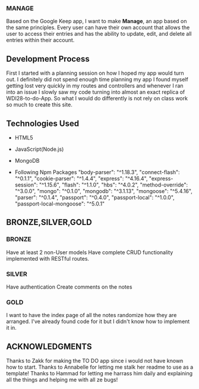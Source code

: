 ### MANAGE
Based on the Google Keep app, I want to make **Manage**, an app based on the same principles. Every user can have their own account that allows the user to access their entries and has the ability to update, edit, and delete all entries within their account. 


## Development Process

First I started with a planning session on how I hoped my app would turn out. I definitely did not spend enough time planning my app I found myself getting lost very quickly in my routes and controllers and whenever I ran into an issue I slowly saw my code turning into almost an exact replica of WDI28-to-do-App. So what I would do differently is not rely on class work so much to create this site.


## Technologies Used

* HTML5
* JavaScript(Node.js)
* MongoDB

* Following Npm Packages
	    "body-parser": "^1.18.3",
		"connect-flash": "^0.1.1",
		"cookie-parser": "^1.4.4",
		"express": "^4.16.4",
		"express-session": "^1.15.6",
		"flash": "^1.1.0",
		"hbs": "^4.0.2",
		"method-override": "^3.0.0",
		"mongo": "^0.1.0",
		"mongodb": "^3.1.13",
		"mongoose": "^5.4.16",
		"parser": "^0.1.4",
		"passport": "^0.4.0",
		"passport-local": "^1.0.0",
		"passport-local-mongoose": "^5.0.1"

## BRONZE,SILVER,GOLD

### BRONZE
Have at least 2 non-User models
Have complete CRUD functionality implemented with RESTful routes. 

### SILVER
Have authentication 
Create comments on the notes 

### GOLD
I want to have the index page of all the notes randomize how they are arranged. I've already found code for it but I didn't know how to implement it in. 


## ACKNOWLEDGMENTS
Thanks to Zakk for making the TO DO app since i would not have known how to start.
Thanks to Annabelle for letting me stalk her readme to use as a template! 
Thanks to Hammad for letting me harrass him daily and explaining all the things and helping me with all ze bugs!





